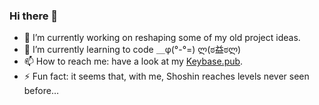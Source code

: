 ### Hi there 👋

<!--
**jpleboeuf/jpleboeuf** is a ✨ _special_ ✨ repository because its `README.md` (this file) appears on your GitHub profile.

Here are some ideas to get you started:

- 🔭 I’m currently working on ...
- 🌱 I’m currently learning ...
- 👯 I’m looking to collaborate on ...
- 🤔 I’m looking for help with ...
- 💬 Ask me about ...
- 📫 How to reach me: ...
- 😄 Pronouns: ...
- ⚡ Fun fact: ...
-->

- 🔭 I’m currently working on reshaping some of my old project ideas.
- 🌱 I’m currently learning to code ＿φ(°-°=) ლ(ಠ益ಠლ)
- 📫 How to reach me: have a look at my [Keybase.pub](https://jpleboeuf.keybase.pub/).
- ⚡ Fun fact: it seems that, with me, Shoshin reaches levels never seen before…
